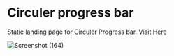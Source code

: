 # Circuler progress bar
Static landing page for Circuler Progress bar. Visit <a href="https://vikrant-v28.github.io/Circuler-progress-bar/">Here</a>

![Screenshot (164)](https://user-images.githubusercontent.com/85709371/148725707-24417e95-ac60-44e2-b62d-ac6ce92f8e29.png)
